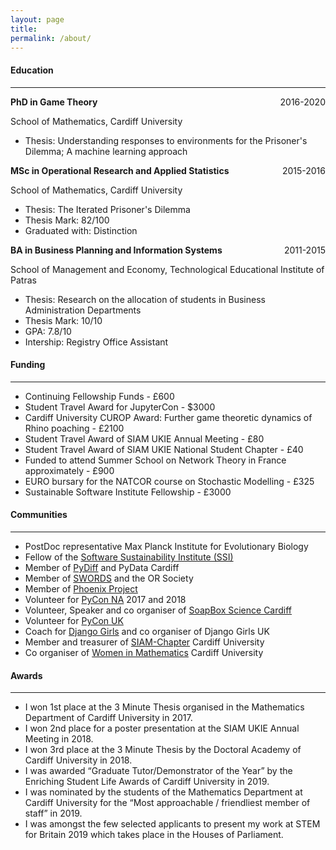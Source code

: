 ```yaml
---
layout: page
title:
permalink: /about/
---
```


<h4>Education</h4>
<hr>
<p>
    <span> <b>PhD in Game Theory </b> </span>
    <span style="float:right;">2016-2020</span>
    <div class="clearix"></div>
</p>

School of Mathematics, Cardiff University

- Thesis: Understanding responses to
environments for the Prisoner's Dilemma; A machine learning approach 

<p>
    <span> <b>MSc in Operational Research and Applied Statistics </b> </span>
    <span style="float:right;">2015-2016</span>
    <div class="clearix"></div>
</p>


School of Mathematics, Cardiff University

- Thesis: The Iterated Prisoner's Dilemma
- Thesis Mark: 82/100
- Graduated with: Distinction

<p>
    <span> <b>BA in Business Planning and Information Systems</b> </span>
    <span style="float:right;">2011-2015</span>
    <div class="clearix"></div>
</p>


School of Management and Economy, Technological Educational Institute of Patras

- Thesis: Research on the allocation of students in Business Administration Departments
- Thesis Mark: 10/10
- GPA: 7.8/10
- Intership: Registry Office Assistant

<h4>Funding</h4>
<hr>

- Continuing Fellowship Funds - £600 
- Student Travel Award for JupyterCon - $3000
- Cardiff University CUROP Award: Further game theoretic dynamics of Rhino poaching - £2100
- Student Travel Award of SIAM UKIE Annual Meeting - £80
- Student Travel Award of SIAM UKIE National Student Chapter - £40
- Funded to attend Summer School on Network Theory in France approximately - £900
- EURO bursary for the NATCOR course on Stochastic Modelling - £325
- Sustainable Software Institute Fellowship - £3000

<h4>Communities</h4>
<hr>

- PostDoc representative Max Planck Institute for Evolutionary Biology
- Fellow of the [Software Sustainability Institute (SSI)](https://www.software.ac.uk/)
- Member of [PyDiff](http://www.pydiff.wales/) and PyData Cardiff
- Member of [SWORDS](http://www.theorsociety.com/Pages/Regional/swords.aspx) and the OR Society
- Member of [Phoenix Project](http://www.cardiff.ac.uk/phoenix-project)
- Volunteer for [PyCon NA](https://na.pycon.org/en/) 2017 and 2018
- Volunteer, Speaker and co organiser of [SoapBox Science Cardiff](http://soapboxscience.org/)
- Volunteer for [PyCon UK](http://2017.pyconuk.org/)
- Coach for [Django Girls](https://djangogirls.org/) and co organiser of Django Girls UK
- Member and treasurer of [SIAM-Chapter](https://www.siam.org/Students-Education/Student-Chapters) Cardiff University
- Co organiser of [Women in Mathematics](https://twitter.com/WiMCardiff) Cardiff University


<h4>Awards</h4>
<hr>

<ul>
<li> I won 1st place at the 3 Minute Thesis organised in the Mathematics Department of Cardiff University in 2017. </li>
<li> I won 2nd place for a poster presentation at the SIAM UKIE Annual Meeting in 2018. </li>
<li> I won 3rd place at the 3 Minute Thesis by the Doctoral Academy of Cardiff University
in 2018. </li>
<li> I was awarded “Graduate Tutor/Demonstrator of the Year” by the Enriching Student Life Awards of Cardiff University in 2019. </li>
<li> I was nominated by the students of the Mathematics Department at Cardiff University for the “Most approachable / friendliest member of staff” in 2019. </li>
<li> I was amongst the few selected applicants to present my work at STEM for Britain 2019 which takes place in the Houses of Parliament. </li>
</ul>
